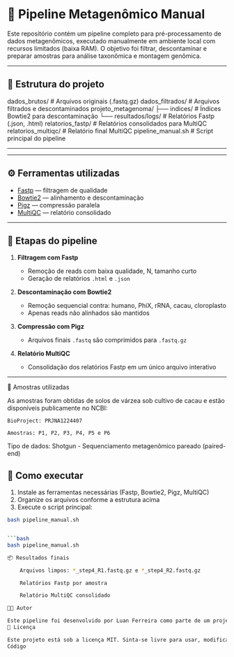 # 🧬 Pipeline Metagenômico Manual

Este repositório contém um pipeline completo para pré-processamento de dados metagenômicos, executado manualmente em ambiente local com recursos limitados (baixa RAM). O objetivo foi filtrar, descontaminar e preparar amostras para análise taxonômica e montagem genômica.

---

## 📁 Estrutura do projeto

dados_brutos/ # Arquivos originais (.fastq.gz) 
dados_filtrados/ # Arquivos filtrados e descontaminados 
projeto_metagenoma/ ├── indices/ # Índices Bowtie2 para descontaminação └── resultados/logs/ # Relatórios Fastp (.json, .html) 
relatorios_fastp/ # Relatórios consolidados para MultiQC 
relatorios_multiqc/ # Relatório final MultiQC 
pipeline_manual.sh # Script principal do pipeline


---


---

## ⚙️ Ferramentas utilizadas

- [Fastp](https://github.com/OpenGene/fastp) — filtragem de qualidade
- [Bowtie2](http://bowtie-bio.sourceforge.net/bowtie2/index.shtml) — alinhamento e descontaminação
- [Pigz](https://zlib.net/pigz/) — compressão paralela
- [MultiQC](https://multiqc.info/) — relatório consolidado

---

## 🧠 Etapas do pipeline

1. **Filtragem com Fastp**  
   - Remoção de reads com baixa qualidade, N, tamanho curto  
   - Geração de relatórios `.html` e `.json`

2. **Descontaminação com Bowtie2**  
   - Remoção sequencial contra: humano, PhiX, rRNA, cacau, cloroplasto  
   - Apenas reads não alinhados são mantidos

3. **Compressão com Pigz**  
   - Arquivos finais `.fastq` são comprimidos para `.fastq.gz`

4. **Relatório MultiQC**  
   - Consolidação dos relatórios Fastp em um único arquivo interativo

---

🧬 Amostras utilizadas

As amostras foram obtidas de solos de várzea sob cultivo de cacau e estão disponíveis publicamente no NCBI:

    BioProject: PRJNA1224407
    
    Amostras: P1, P2, P3, P4, P5 e P6

Tipo de dados: Shotgun - Sequenciamento metagenômico pareado (paired-end)

## 🚀 Como executar

1. Instale as ferramentas necessárias (Fastp, Bowtie2, Pigz, MultiQC)
2. Organize os arquivos conforme a estrutura acima
3. Execute o script principal:

```bash
bash pipeline_manual.sh


```bash
bash pipeline_manual.sh

📦 Resultados finais

    Arquivos limpos: *_step4_R1.fastq.gz e *_step4_R2.fastq.gz

    Relatórios Fastp por amostra

    Relatório MultiQC consolidado

👨‍🔬 Autor

Este pipeline foi desenvolvido por Luan Ferreira como parte de um projeto de análise metagenômica de solos de várzea sob cultivo de cacau. Contato: [luan.ferreirabio@gmail.com]
📄 Licença

Este projeto está sob a licença MIT. Sinta-se livre para usar, modificar e compartilhar.
Código
